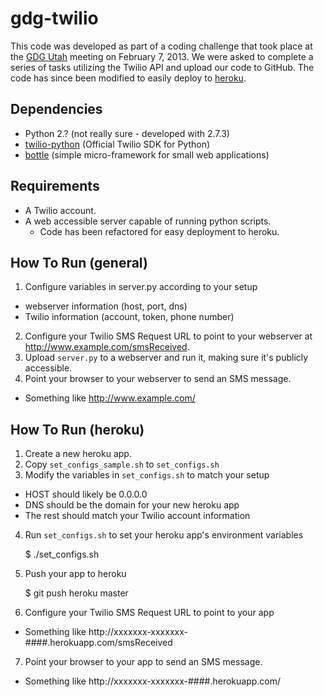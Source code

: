 gdg-twilio
==========

This code was developed as part of a coding challenge that took place at the [GDG Utah](https://plus.google.com/u/0/111917982940065392922) meeting on February 7, 2013. We were asked to complete a series of tasks utilizing the Twilio API and upload our code to GitHub. The code has since been modified to easily deploy to [heroku](http://www.heroku.com/).

Dependencies
------------
- Python 2.? (not really sure - developed with 2.7.3)
- [twilio-python](https://github.com/twilio/twilio-python) (Official Twilio SDK for Python)
- [bottle](https://github.com/defnull/bottle) (simple micro-framework for small web applications)

Requirements
------------
- A Twilio account.
- A web accessible server capable of running python scripts.
  - Code has been refactored for easy deployment to heroku.

How To Run (general)
--------------------
1. Configure variables in server.py according to your setup
  - webserver information (host, port, dns)
  - Twilio information (account, token, phone number)
2. Configure your Twilio SMS Request URL to point to your webserver at http://www.example.com/smsReceived.
3. Upload `server.py` to a webserver and run it, making sure it's publicly accessible.
4. Point your browser to your webserver to send an SMS message.
  - Something like http://www.example.com/

How To Run (heroku)
-------------------
1. Create a new heroku app.
2. Copy `set_configs_sample.sh` to `set_configs.sh`
3. Modify the variables in `set_configs.sh` to match your setup
  - HOST should likely be 0.0.0.0
  - DNS should be the domain for your new heroku app
  - The rest should match your Twilio account information
4. Run `set_configs.sh` to set your heroku app's environment variables

    $ ./set_configs.sh
    
5. Push your app to heroku

    $ git push heroku master
    
6. Configure your Twilio SMS Request URL to point to your app
  - Something like http://xxxxxxx-xxxxxxx-####.herokuapp.com/smsReceived
7. Point your browser to your app to send an SMS message.
  - Something like http://xxxxxxx-xxxxxxx-####.herokuapp.com/

